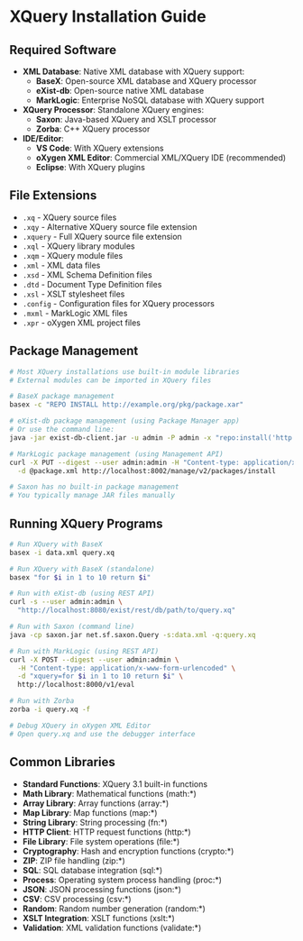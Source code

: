 # XQuery Installation Guide

## Required Software

- **XML Database**: Native XML database with XQuery support:
  - **BaseX**: Open-source XML database and XQuery processor
  - **eXist-db**: Open-source native XML database
  - **MarkLogic**: Enterprise NoSQL database with XQuery support
- **XQuery Processor**: Standalone XQuery engines:
  - **Saxon**: Java-based XQuery and XSLT processor
  - **Zorba**: C++ XQuery processor
- **IDE/Editor**:
  - **VS Code**: With XQuery extensions
  - **oXygen XML Editor**: Commercial XML/XQuery IDE (recommended)
  - **Eclipse**: With XQuery plugins

## File Extensions

- `.xq` - XQuery source files
- `.xqy` - Alternative XQuery source file extension
- `.xquery` - Full XQuery source file extension
- `.xql` - XQuery library modules
- `.xqm` - XQuery module files
- `.xml` - XML data files
- `.xsd` - XML Schema Definition files
- `.dtd` - Document Type Definition files
- `.xsl` - XSLT stylesheet files
- `.config` - Configuration files for XQuery processors
- `.mxml` - MarkLogic XML files
- `.xpr` - oXygen XML project files

## Package Management

```bash
# Most XQuery installations use built-in module libraries
# External modules can be imported in XQuery files

# BaseX package management
basex -c "REPO INSTALL http://example.org/pkg/package.xar"

# eXist-db package management (using Package Manager app)
# Or use the command line:
java -jar exist-db-client.jar -u admin -P admin -x "repo:install('http://example.org/pkg/package.xar')"

# MarkLogic package management (using Management API)
curl -X PUT --digest --user admin:admin -H "Content-type: application/xml" \
  -d @package.xml http://localhost:8002/manage/v2/packages/install

# Saxon has no built-in package management
# You typically manage JAR files manually
```

## Running XQuery Programs

```bash
# Run XQuery with BaseX
basex -i data.xml query.xq

# Run XQuery with BaseX (standalone)
basex "for $i in 1 to 10 return $i"

# Run with eXist-db (using REST API)
curl -s --user admin:admin \
  "http://localhost:8080/exist/rest/db/path/to/query.xq"

# Run with Saxon (command line)
java -cp saxon.jar net.sf.saxon.Query -s:data.xml -q:query.xq

# Run with MarkLogic (using REST API)
curl -X POST --digest --user admin:admin \
  -H "Content-type: application/x-www-form-urlencoded" \
  -d "xquery=for $i in 1 to 10 return $i" \
  http://localhost:8000/v1/eval

# Run with Zorba
zorba -i query.xq -f

# Debug XQuery in oXygen XML Editor
# Open query.xq and use the debugger interface
```

## Common Libraries

- **Standard Functions**: XQuery 3.1 built-in functions
- **Math Library**: Mathematical functions (math:\*)
- **Array Library**: Array functions (array:\*)
- **Map Library**: Map functions (map:\*)
- **String Library**: String processing (fn:\*)
- **HTTP Client**: HTTP request functions (http:\*)
- **File Library**: File system operations (file:\*)
- **Cryptography**: Hash and encryption functions (crypto:\*)
- **ZIP**: ZIP file handling (zip:\*)
- **SQL**: SQL database integration (sql:\*)
- **Process**: Operating system process handling (proc:\*)
- **JSON**: JSON processing functions (json:\*)
- **CSV**: CSV processing (csv:\*)
- **Random**: Random number generation (random:\*)
- **XSLT Integration**: XSLT functions (xslt:\*)
- **Validation**: XML validation functions (validate:\*)
